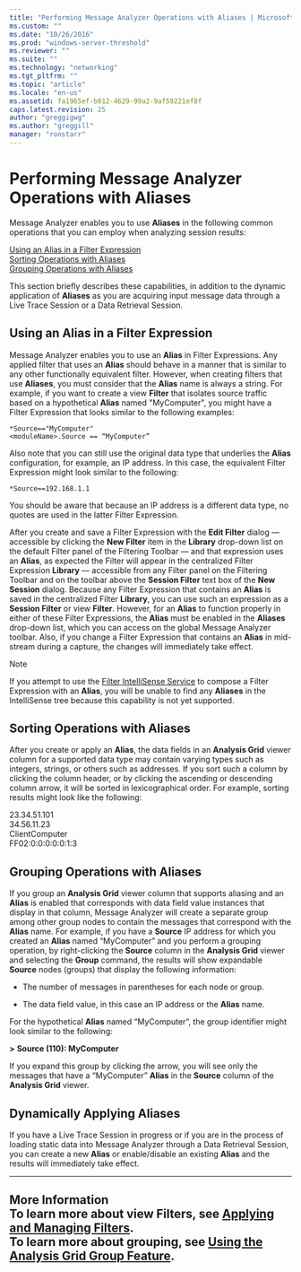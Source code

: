 ```yaml
---
title: "Performing Message Analyzer Operations with Aliases | Microsoft Docs"
ms.custom: ""
ms.date: "10/26/2016"
ms.prod: "windows-server-threshold"
ms.reviewer: ""
ms.suite: ""
ms.technology: "networking"
ms.tgt_pltfrm: ""
ms.topic: "article"
ms.locale: "en-us"
ms.assetid: fa1965ef-b012-4629-99a2-9af59221ef8f
caps.latest.revision: 25
author: "greggigwg"
ms.author: "greggill"
manager: "ronstarr"
---
```

# Performing Message Analyzer Operations with Aliases
Message Analyzer enables you to use **Aliases** in the following common operations that you can employ when analyzing session results:  
  
 [Using an Alias in a Filter Expression](performing-message-analyzer-operations-with-aliases.md#BKMK_AliasFilters)   
 [Sorting Operations with Aliases](performing-message-analyzer-operations-with-aliases.md#BKMK_AliasSorting)   
 [Grouping Operations with Aliases](performing-message-analyzer-operations-with-aliases.md#BKMK_AliasGrouping)  
  
 This section briefly describes these capabilities, in addition to the dynamic application of **Aliases** as you are acquiring input message data through a Live Trace Session or a Data Retrieval Session.  
  
<a name="BKMK_AliasFilters"></a>   
## Using an Alias in a Filter Expression  
 Message Analyzer enables you to use an **Alias** in Filter Expressions.  Any applied filter that uses an **Alias** should behave in a manner that is similar to any other functionally equivalent filter. However, when creating filters that use **Aliases**, you must consider that the **Alias** name is always a string.  For example, if you want to create a view **Filter** that isolates source traffic based on a hypothetical **Alias** named "MyComputer", you might have a Filter Expression that looks similar to the following examples:  
  
 `*Source=="MyComputer"`   
  `<moduleName>.Source == “MyComputer”`  
  
 Also note that you can still use the original data type that underlies the **Alias** configuration, for example, an IP address. In this case, the equivalent Filter Expression might look similar to the following:  
  
 `*Source==192.168.1.1`  
  
 You should be aware that because an IP address is a different data type, no quotes are used in the latter Filter Expression.  
  
 After you create and save a Filter Expression with the **Edit Filter** dialog — accessible by clicking the **New Filter** item in the **Library** drop-down list on the default Filter panel of the Filtering Toolbar — and that expression uses an **Alias**, as expected the Filter will  appear in the centralized Filter Expression **Library** — accessible from any Filter panel on the Filtering Toolbar and on the toolbar above the **Session Filter** text box of the **New Session** dialog. Because any Filter Expression that contains an **Alias** is saved in the centralized Filter **Library**, you can use such an expression as a **Session Filter** or view **Filter**. However, for an **Alias** to function properly in either of these Filter Expressions, the **Alias** must be enabled in the **Aliases** drop-down list, which you can access on the global Message Analyzer toolbar. Also, if you change a Filter Expression that contains an **Alias** in mid-stream during a capture, the changes will immediately take effect.  
  
> [!NOTE]
>  If you attempt to use the [Filter IntelliSense Service](filter-intellisense-service.md) to compose a Filter Expression with an **Alias**, you will be unable to find any **Aliases** in the IntelliSense tree because this capability is not yet supported.  
  
<a name="BKMK_AliasSorting"></a>   
## Sorting Operations with Aliases  
 After you create or apply an **Alias**, the data fields in an **Analysis Grid** viewer column for a supported data type may contain varying types such as integers, strings, or others such as addresses. If you sort such a column by clicking the column header, or by clicking the ascending or descending column arrow, it will be sorted in lexicographical order. For example, sorting results might look like the following:  
  
 23.34.51.101  
34.56.11.23  
ClientComputer  
FF02:0:0:0:0:0:1:3  
  
<a name="BKMK_AliasGrouping"></a>   
## Grouping Operations with Aliases  
 If you group an **Analysis Grid** viewer column that supports aliasing and an **Alias** is enabled that corresponds with data field value instances that display in that column, Message Analyzer will create a separate group among other group nodes to contain the messages that correspond with the **Alias** name. For example, if you have a **Source** IP address for which you created an **Alias** named “MyComputer” and you perform a grouping operation, by right-clicking the **Source** column in the **Analysis Grid** viewer and selecting the **Group** command, the results will show expandable **Source** nodes (groups) that display the following information:  
  
-   The number of messages in parentheses for each node or group.  
  
-   The data field value, in this case an IP address or the **Alias** name.  
  
 For the hypothetical **Alias** named “MyComputer”, the group identifier might look similar to the following:  
  
 **>** **Source  (110): MyComputer**  
  
 If you expand this group by clicking the arrow, you will see only the messages that have a “MyComputer” **Alias** in the **Source** column of the **Analysis Grid** viewer.  
  
## Dynamically Applying Aliases  
 If you have a Live Trace Session in progress or if you are in the process of loading static data into Message Analyzer through a Data Retrieval Session, you can create a new **Alias** or enable/disable an existing **Alias** and the results will immediately take effect.  
  
---  
  
 **More Information**   
 **To learn more** about view **Filters**, see [Applying and Managing Filters](applying-and-managing-filters.md).   
**To learn more** about grouping, see [Using the Analysis Grid Group Feature](using-the-analysis-grid-group-feature.md).  
---